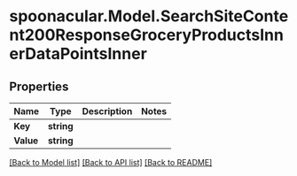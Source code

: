 # spoonacular.Model.SearchSiteContent200ResponseGroceryProductsInnerDataPointsInner

## Properties

Name | Type | Description | Notes
------------ | ------------- | ------------- | -------------
**Key** | **string** |  | 
**Value** | **string** |  | 

[[Back to Model list]](../README.md#documentation-for-models) [[Back to API list]](../README.md#documentation-for-api-endpoints) [[Back to README]](../README.md)

